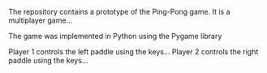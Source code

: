 The repository contains a prototype of the Ping-Pong game. It is a multiplayer game...

The game was implemented in Python
using the Pygame library

Player 1 controls the left paddle using the keys...
Player 2 controls the right paddle using the keys...
